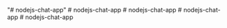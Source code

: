 "# nodejs-chat-app" 
#   n o d e j s - c h a t - a p p  
 #   n o d e j s - c h a t - a p p  
 #   n o d e j s - c h a t - a p p  
 #   n o d e j s - c h a t - a p p  
 
